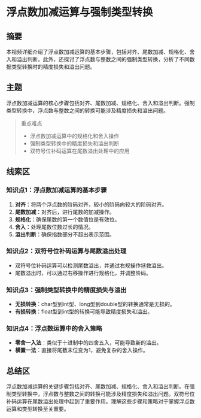 # 浮点数加减运算与强制类型转换

## 摘要
本视频详细介绍了浮点数加减运算的基本步骤，包括对齐、尾数加减、规格化、舍入和溢出判断。此外，还探讨了浮点数与整数之间的强制类型转换，分析了不同数据类型转换时的精度损失和溢出问题。

## 主题
浮点数加减运算的核心步骤包括对齐、尾数加减、规格化、舍入和溢出判断。强制类型转换中，浮点数与整数之间的转换可能涉及精度损失和溢出问题。

> 重点难点
>
> - 浮点数加减运算中的规格化和舍入操作
> - 强制类型转换中的精度损失和溢出判断
> - 双符号位补码运算在尾数溢出处理中的应用

## 线索区

### 知识点1：浮点数加减运算的基本步骤
1. **对齐**：将两个浮点数的阶码对齐，较小的阶码向较大的阶码对齐。
2. **尾数加减**：对齐后，进行尾数的加减操作。
3. **规格化**：确保尾数的第一个数值位是有效位。
4. **舍入**：处理尾数位数过长的情况。
5. **溢出判断**：确保指数部分不超出表示范围。

### 知识点2：双符号位补码运算与尾数溢出处理
- 双符号位补码运算可以检测尾数溢出，并通过右规操作拯救溢出。
- 尾数溢出时，可以通过右移操作进行规格化，并调整阶码。

### 知识点3：强制类型转换中的精度损失与溢出
- **无损转换**：char型到int型、long型到double型的转换通常是无损的。
- **有损转换**：float型到int型的转换可能导致精度损失和溢出。

### 知识点4：浮点数运算中的舍入策略
- **零舍一入法**：类似于十进制中的四舍五入，可能导致新的溢出。
- **横置一法**：直接将尾数末位变为1，避免复杂的舍入操作。

## 总结区
浮点数加减运算的关键步骤包括对齐、尾数加减、规格化、舍入和溢出判断。在强制类型转换中，浮点数与整数之间的转换可能涉及精度损失和溢出问题。双符号位补码运算在尾数溢出处理中起到了重要作用。理解这些步骤和策略对于掌握浮点数运算和类型转换至关重要。